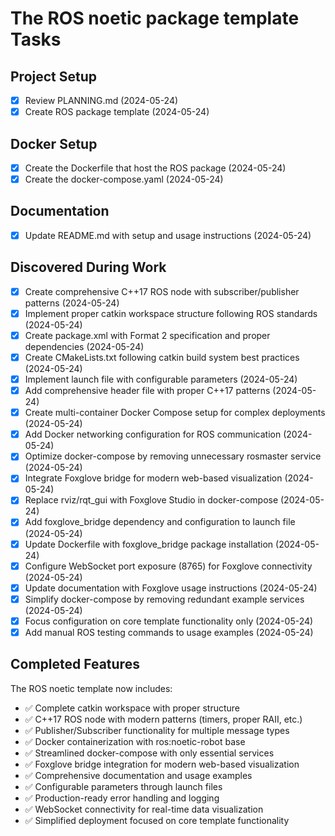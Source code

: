 # The ROS noetic package template Tasks

## Project Setup
- [x] Review PLANNING.md (2024-05-24)
- [x] Create ROS package template (2024-05-24)

## Docker Setup
- [x] Create the Dockerfile that host the ROS package (2024-05-24)
- [x] Create the docker-compose.yaml (2024-05-24)

## Documentation
- [x] Update README.md with setup and usage instructions (2024-05-24)

## Discovered During Work
- [x] Create comprehensive C++17 ROS node with subscriber/publisher patterns (2024-05-24)
- [x] Implement proper catkin workspace structure following ROS standards (2024-05-24)
- [x] Create package.xml with Format 2 specification and proper dependencies (2024-05-24)
- [x] Create CMakeLists.txt following catkin build system best practices (2024-05-24)
- [x] Implement launch file with configurable parameters (2024-05-24)
- [x] Add comprehensive header file with proper C++17 patterns (2024-05-24)
- [x] Create multi-container Docker Compose setup for complex deployments (2024-05-24)
- [x] Add Docker networking configuration for ROS communication (2024-05-24)
- [x] Optimize docker-compose by removing unnecessary rosmaster service (2024-05-24)
- [x] Integrate Foxglove bridge for modern web-based visualization (2024-05-24)
- [x] Replace rviz/rqt_gui with Foxglove Studio in docker-compose (2024-05-24)
- [x] Add foxglove_bridge dependency and configuration to launch file (2024-05-24)
- [x] Update Dockerfile with foxglove_bridge package installation (2024-05-24)
- [x] Configure WebSocket port exposure (8765) for Foxglove connectivity (2024-05-24)
- [x] Update documentation with Foxglove usage instructions (2024-05-24)
- [x] Simplify docker-compose by removing redundant example services (2024-05-24)
- [x] Focus configuration on core template functionality only (2024-05-24)
- [x] Add manual ROS testing commands to usage examples (2024-05-24)

## Completed Features
The ROS noetic template now includes:
- ✅ Complete catkin workspace with proper structure
- ✅ C++17 ROS node with modern patterns (timers, proper RAII, etc.)
- ✅ Publisher/Subscriber functionality for multiple message types
- ✅ Docker containerization with ros:noetic-robot base
- ✅ Streamlined docker-compose with only essential services
- ✅ Foxglove bridge integration for modern web-based visualization
- ✅ Comprehensive documentation and usage examples
- ✅ Configurable parameters through launch files
- ✅ Production-ready error handling and logging
- ✅ WebSocket connectivity for real-time data visualization
- ✅ Simplified deployment focused on core template functionality
